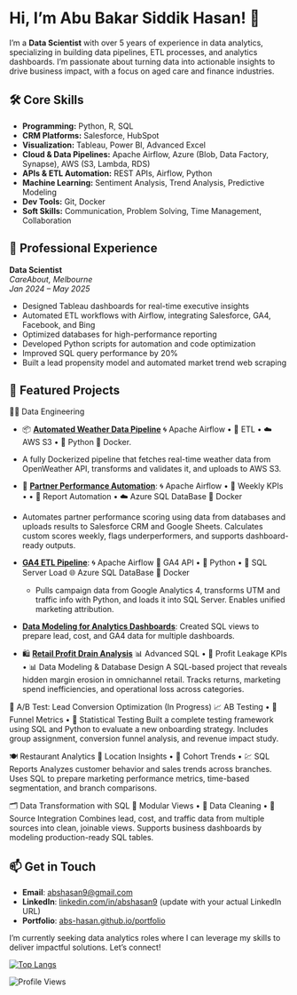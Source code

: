 
<!--
**Learner0112/Learner0112** is a ✨ _special_ ✨ repository because its `README.md` (this file) appears on your GitHub profile.

Here are some ideas to get you started:

- 🔭 I’m currently working on ...
- 🌱 I’m currently learning ...
- 👯 I’m looking to collaborate on ...
- 🤔 I’m looking for help with ...
- 💬 Ask me about ...
- 📫 How to reach me: ...
- 😄 Pronouns: ...
- ⚡ Fun fact: ...
-->


# Hi, I’m Abu Bakar Siddik Hasan! 👋

I’m a **Data Scientist** with over 5 years of experience in data analytics, specializing in building data pipelines, ETL processes, and analytics dashboards. I’m passionate about turning data into actionable insights to drive business impact, with a focus on aged care and finance industries.

## 🛠️ Core Skills

- **Programming:** Python, R, SQL  
- **CRM Platforms:** Salesforce, HubSpot  
- **Visualization:** Tableau, Power BI, Advanced Excel  
- **Cloud & Data Pipelines:** Apache Airflow, Azure (Blob, Data Factory, Synapse), AWS (S3, Lambda, RDS)  
- **APIs & ETL Automation:** REST APIs, Airflow, Python  
- **Machine Learning:** Sentiment Analysis, Trend Analysis, Predictive Modeling  
- **Dev Tools:** Git, Docker  
- **Soft Skills:** Communication, Problem Solving, Time Management, Collaboration  


## 💼 Professional Experience

**Data Scientist**  
*CareAbout, Melbourne*  
_Jan 2024 – May 2025_
- Designed Tableau dashboards for real-time executive insights
- Automated ETL workflows with Airflow, integrating Salesforce, GA4, Facebook, and Bing
- Optimized databases for high-performance reporting
- Developed Python scripts for automation and code optimization
- Improved SQL query performance by 20%
- Built a lead propensity model and automated market trend web scraping

## 🌟 Featured Projects

👨‍💻 Data Engineering

- 📦 **[Automated Weather Data Pipeline](https://github.com/abs-hasan/automated-weather-data-pipeline)** 🌀 Apache Airflow • 🧪 ETL • ☁️ AWS S3 • 🐍 Python 🐳 Docker.
- A fully Dockerized pipeline that fetches real-time weather data from OpenWeather API, transforms and validates it, and uploads to AWS S3.

- 🤝 **[Partner Performance Automation](https://github.com/abs-hasan/Partner-Performance-Automation)**: 🌀 Apache Airflow • 📌 Weekly KPIs •  • 🔗 Report Automation • ☁️ Azure SQL DataBase 🐳 Docker 
 - Automates partner performance scoring using data from databases and uploads results to Salesforce CRM and Google Sheets. Calculates custom scores weekly, flags underperformers, and supports dashboard-ready outputs.

- **[GA4 ETL Pipeline](https://github.com/abs-hasan/GA4-ETL-Pipeline)**: 🌀 Apache Airflow 🔗 GA4 API • 🐍 Python  • 🧮 SQL Server Load 🌐 Azure SQL DataBase 🐳 Docker 
  - Pulls campaign data from Google Analytics 4, transforms UTM and traffic info with Python, and loads it into SQL Server. Enables unified marketing attribution.


- **[Data Modeling for Analytics Dashboards](https://github.com/abs-hasan/Data-Modeling-for-Analytics-Dashboards)**: Created SQL views to prepare lead, cost, and GA4 data for multiple dashboards.


  

- 🛍️ **[Retail Profit Drain Analysis](https://github.com/abs-hasan/Retail-Profit-Drain_Analysis)**
  📊 Advanced SQL • 🧾 Profit Leakage KPIs •  📊 Data Modeling & Database Design
  A SQL-based project that reveals hidden margin erosion in omnichannel retail. Tracks returns, marketing spend inefficiencies, and operational loss across categories.

🧪 A/B Test: Lead Conversion Optimization (In Progress)
  📈 AB Testing • 🎯 Funnel Metrics • 🧮 Statistical Testing
  Built a complete testing framework using SQL and Python to evaluate a new onboarding strategy. Includes group assignment, conversion funnel analysis, and revenue impact study.

🍽️ Restaurant Analytics
📍 Location Insights • 📅 Cohort Trends • 💹 SQL Reports
Analyzes customer behavior and sales trends across branches. Uses SQL to prepare marketing performance metrics, time-based segmentation, and branch comparisons.



🗂️ Data Transformation with SQL
🧮 Modular Views • 🧼 Data Cleaning • 🔗 Source Integration
Combines lead, cost, and traffic data from multiple sources into clean, joinable views. Supports business dashboards by modeling production-ready SQL tables.

## 📫 Get in Touch
- **Email**: abshasan9@gmail.com
- **LinkedIn**: [linkedin.com/in/abshasan9](https://linkedin.com/in/abshasan) (update with your actual LinkedIn URL)
- **Portfolio**: [abs-hasan.github.io/portfolio](https://abs-hasan.github.io/portfolio)

I’m currently seeking data analytics roles where I can leverage my skills to deliver impactful solutions. Let’s connect!

[![Top Langs](https://github-readme-stats.vercel.app/api/top-langs/?username=abs-hasan&layout=compact&theme=radical&hide=swift,c%23)](https://github.com/abs-hasan/github-readme-stats)

![Profile Views](https://komarev.com/ghpvc/?username=abs-hasan)


